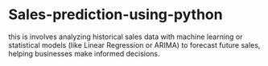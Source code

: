 # Sales-prediction-using-python
this is involves analyzing historical sales data with machine learning or statistical models (like Linear Regression or ARIMA) to forecast future sales, helping businesses make informed decisions.
